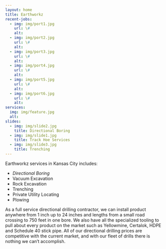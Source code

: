 ```yaml
---
layout: home
title: Earthworkz
recent-jobs:
  - img: img/port1.jpg
    url: \#
    alt:
  - img: img/port2.jpg
    url: \#
    alt:
  - img: img/port3.jpg
    url: \#
    alt:
  - img: img/port4.jpg
    url: \#
    alt:
  - img: img/port5.jpg
    url: \#
    alt:
  - img: img/port6.jpg
    url: \#
    alt:
services:
  img: img/feature.jpg
  alt:
slides:
  - img: img/slide2.jpg
    title: Directional Boring
  - img: img/slide1.jpg
    title: Track Hoe Services
  - img: img/slide3.jpg
    title: Trenching
---
```


Earthworkz services in Kansas City includes:

- *Directional Boring*
- Vacuum Excavation
- Rock Excavation
- Trenching
- Private Utility Locating
- Plowing

As a full service directional drilling contractor, we can install product anywhere from 1 inch up to 24 inches and lengths from a small road crossing to 750 feet in one bore. We also have all the specialized tooling to pull about every product on the market such as Yellowmine, Certalok, HDPE and Schedule 40 stick pipe. All of our directional drilling prices are competitive with the current market, and with our fleet of drills there is nothing we can’t accomplish.
